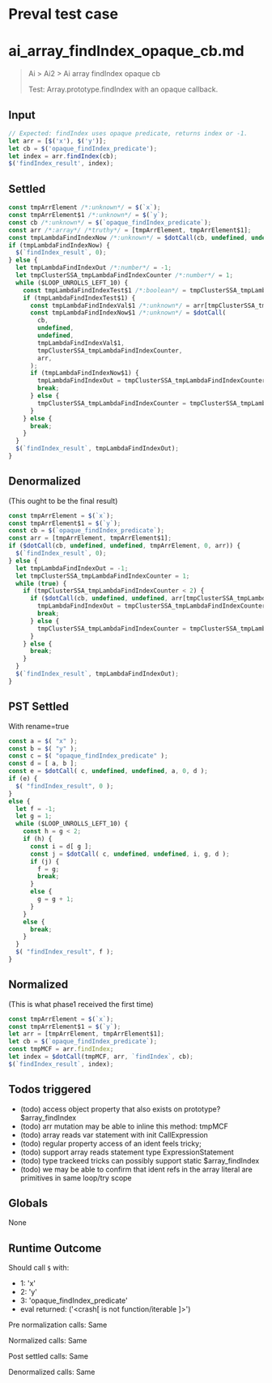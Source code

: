 # Preval test case

# ai_array_findIndex_opaque_cb.md

> Ai > Ai2 > Ai array findIndex opaque cb
>
> Test: Array.prototype.findIndex with an opaque callback.

## Input

`````js filename=intro
// Expected: findIndex uses opaque predicate, returns index or -1.
let arr = [$('x'), $('y')];
let cb = $('opaque_findIndex_predicate');
let index = arr.findIndex(cb);
$('findIndex_result', index);
`````


## Settled


`````js filename=intro
const tmpArrElement /*:unknown*/ = $(`x`);
const tmpArrElement$1 /*:unknown*/ = $(`y`);
const cb /*:unknown*/ = $(`opaque_findIndex_predicate`);
const arr /*:array*/ /*truthy*/ = [tmpArrElement, tmpArrElement$1];
const tmpLambdaFindIndexNow /*:unknown*/ = $dotCall(cb, undefined, undefined, tmpArrElement, 0, arr);
if (tmpLambdaFindIndexNow) {
  $(`findIndex_result`, 0);
} else {
  let tmpLambdaFindIndexOut /*:number*/ = -1;
  let tmpClusterSSA_tmpLambdaFindIndexCounter /*:number*/ = 1;
  while ($LOOP_UNROLLS_LEFT_10) {
    const tmpLambdaFindIndexTest$1 /*:boolean*/ = tmpClusterSSA_tmpLambdaFindIndexCounter < 2;
    if (tmpLambdaFindIndexTest$1) {
      const tmpLambdaFindIndexVal$1 /*:unknown*/ = arr[tmpClusterSSA_tmpLambdaFindIndexCounter];
      const tmpLambdaFindIndexNow$1 /*:unknown*/ = $dotCall(
        cb,
        undefined,
        undefined,
        tmpLambdaFindIndexVal$1,
        tmpClusterSSA_tmpLambdaFindIndexCounter,
        arr,
      );
      if (tmpLambdaFindIndexNow$1) {
        tmpLambdaFindIndexOut = tmpClusterSSA_tmpLambdaFindIndexCounter;
        break;
      } else {
        tmpClusterSSA_tmpLambdaFindIndexCounter = tmpClusterSSA_tmpLambdaFindIndexCounter + 1;
      }
    } else {
      break;
    }
  }
  $(`findIndex_result`, tmpLambdaFindIndexOut);
}
`````


## Denormalized
(This ought to be the final result)

`````js filename=intro
const tmpArrElement = $(`x`);
const tmpArrElement$1 = $(`y`);
const cb = $(`opaque_findIndex_predicate`);
const arr = [tmpArrElement, tmpArrElement$1];
if ($dotCall(cb, undefined, undefined, tmpArrElement, 0, arr)) {
  $(`findIndex_result`, 0);
} else {
  let tmpLambdaFindIndexOut = -1;
  let tmpClusterSSA_tmpLambdaFindIndexCounter = 1;
  while (true) {
    if (tmpClusterSSA_tmpLambdaFindIndexCounter < 2) {
      if ($dotCall(cb, undefined, undefined, arr[tmpClusterSSA_tmpLambdaFindIndexCounter], tmpClusterSSA_tmpLambdaFindIndexCounter, arr)) {
        tmpLambdaFindIndexOut = tmpClusterSSA_tmpLambdaFindIndexCounter;
        break;
      } else {
        tmpClusterSSA_tmpLambdaFindIndexCounter = tmpClusterSSA_tmpLambdaFindIndexCounter + 1;
      }
    } else {
      break;
    }
  }
  $(`findIndex_result`, tmpLambdaFindIndexOut);
}
`````


## PST Settled
With rename=true

`````js filename=intro
const a = $( "x" );
const b = $( "y" );
const c = $( "opaque_findIndex_predicate" );
const d = [ a, b ];
const e = $dotCall( c, undefined, undefined, a, 0, d );
if (e) {
  $( "findIndex_result", 0 );
}
else {
  let f = -1;
  let g = 1;
  while ($LOOP_UNROLLS_LEFT_10) {
    const h = g < 2;
    if (h) {
      const i = d[ g ];
      const j = $dotCall( c, undefined, undefined, i, g, d );
      if (j) {
        f = g;
        break;
      }
      else {
        g = g + 1;
      }
    }
    else {
      break;
    }
  }
  $( "findIndex_result", f );
}
`````


## Normalized
(This is what phase1 received the first time)

`````js filename=intro
const tmpArrElement = $(`x`);
const tmpArrElement$1 = $(`y`);
let arr = [tmpArrElement, tmpArrElement$1];
let cb = $(`opaque_findIndex_predicate`);
const tmpMCF = arr.findIndex;
let index = $dotCall(tmpMCF, arr, `findIndex`, cb);
$(`findIndex_result`, index);
`````


## Todos triggered


- (todo) access object property that also exists on prototype? $array_findIndex
- (todo) arr mutation may be able to inline this method: tmpMCF
- (todo) array reads var statement with init CallExpression
- (todo) regular property access of an ident feels tricky;
- (todo) support array reads statement type ExpressionStatement
- (todo) type trackeed tricks can possibly support static $array_findIndex
- (todo) we may be able to confirm that ident refs in the array literal are primitives in same loop/try scope


## Globals


None


## Runtime Outcome


Should call `$` with:
 - 1: 'x'
 - 2: 'y'
 - 3: 'opaque_findIndex_predicate'
 - eval returned: ('<crash[ <ref> is not function/iterable ]>')

Pre normalization calls: Same

Normalized calls: Same

Post settled calls: Same

Denormalized calls: Same

